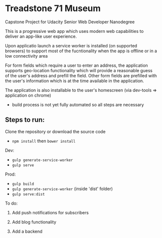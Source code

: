 # Treadstone 71 Museum
Capstone Project for Udacity Senior Web Developer Nanodegree

This is a progressive web app which uses modern web capabilities to deliver an app-like user experience.

Upon applicatio launch a service worker is installed (on supported browsers) to support most of the fucntionality when the app is offline or in a low connectivity area

For form fields which require a user to enter an address, the application supports geo-location functionality
which will provide a reasonable guess of the user's address and prefill the field. Other form fields are prefilled with the user's information which is at the time available in the application. 

The application  is also installable to the user's homescreen (via dev-tools => application on chrome)

- build process is not yet fully automated so all steps are necessary

## Steps to run:

 Clone the repository or download the source code

- `npm install` then `bower install`

Dev:

- `gulp generate-service-worker`
- `gulp serve`


Prod:

- `gulp build`
- `gulp generate-service-worker`  (inside 'dist' folder)
- `gulp serve:dist`

To do:

1. Add push notifications for subscribers

2. Add blog functionality

3. Add a backend
